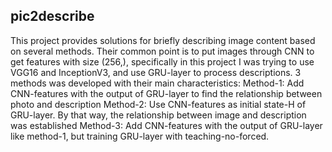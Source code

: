 ## pic2describe
This project provides solutions for briefly describing image content based on several methods. Their common point is to put images through CNN to get features with size (256,), specifically in this project I was trying to use VGG16 and InceptionV3, and use GRU-layer to process descriptions. 3 methods was developed with their main characteristics:
  Method-1: Add CNN-features with the output of GRU-layer to find the relationship between photo and description
  Method-2: Use CNN-features as initial state-H of GRU-layer. By that way, the relationship between image and description was established
  Method-3: Add CNN-features with the output of GRU-layer like method-1, but training GRU-layer with teaching-no-forced.
